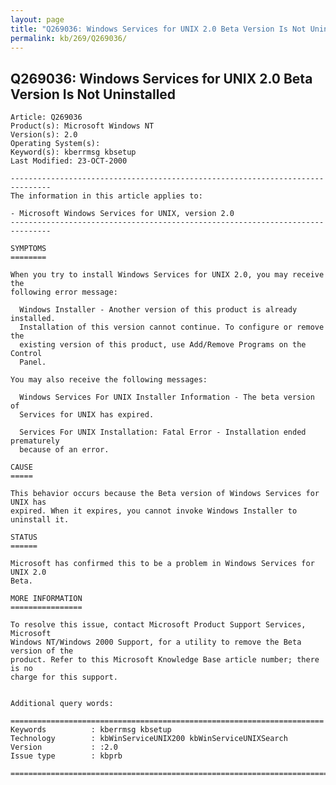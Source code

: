 ```yaml
---
layout: page
title: "Q269036: Windows Services for UNIX 2.0 Beta Version Is Not Uninstalled"
permalink: kb/269/Q269036/
---
```


## Q269036: Windows Services for UNIX 2.0 Beta Version Is Not Uninstalled

	Article: Q269036
	Product(s): Microsoft Windows NT
	Version(s): 2.0
	Operating System(s): 
	Keyword(s): kberrmsg kbsetup
	Last Modified: 23-OCT-2000
	
	-------------------------------------------------------------------------------
	The information in this article applies to:
	
	- Microsoft Windows Services for UNIX, version 2.0 
	-------------------------------------------------------------------------------
	
	SYMPTOMS
	========
	
	When you try to install Windows Services for UNIX 2.0, you may receive the
	following error message:
	
	  Windows Installer - Another version of this product is already installed.
	  Installation of this version cannot continue. To configure or remove the
	  existing version of this product, use Add/Remove Programs on the Control
	  Panel.
	
	You may also receive the following messages:
	
	  Windows Services For UNIX Installer Information - The beta version of
	  Services for UNIX has expired.
	
	  Services For UNIX Installation: Fatal Error - Installation ended prematurely
	  because of an error.
	
	CAUSE
	=====
	
	This behavior occurs because the Beta version of Windows Services for UNIX has
	expired. When it expires, you cannot invoke Windows Installer to uninstall it.
	
	STATUS
	======
	
	Microsoft has confirmed this to be a problem in Windows Services for UNIX 2.0
	Beta.
	
	MORE INFORMATION
	================
	
	To resolve this issue, contact Microsoft Product Support Services, Microsoft
	Windows NT/Windows 2000 Support, for a utility to remove the Beta version of the
	product. Refer to this Microsoft Knowledge Base article number; there is no
	charge for this support.
	
	
	Additional query words:
	
	======================================================================
	Keywords          : kberrmsg kbsetup 
	Technology        : kbWinServiceUNIX200 kbWinServiceUNIXSearch
	Version           : :2.0
	Issue type        : kbprb
	
	=============================================================================
	
